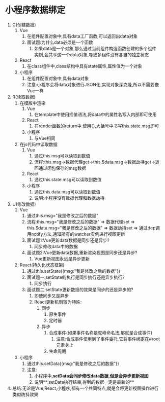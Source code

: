 # 小程序数据绑定

1. C(创建数据)
   1. Vue
      1. 在组件配置对象中,具有data工厂函数,可以返回出data对象
      2. 面试题:为什么data必须是一个函数
         1. 如果data是一个对象,那么通过当前组件构造函数创建的多个组件实例,会共享这一个data对象,导致多组件没有各自的独立状态
   2. React
      1. 在class组件中,class结构中具有state属性,属性值为一个对象
   3. 小程序
      1. 在组件配置对象中,具有data对象
      2. 注意:小程序会将data对象进行JSON化,实现对象深克隆,所以不需要像Vue一样
2. R(读取数据)
   1. 在模版中渲染
      1. Vue
         1. 在template中使用插值语法,将data中的属性名写入内部即可使用
      2. React
         1. 在render函数的return中.使用{},大括号中书写this.state.msg即可
      3. 小程序
         1. 与Vue相同
   2. 在js代码中读取数据
      1. Vue
         1. 通过this.msg可以读取到数值
         2. 流程:this.msg->数据代理get->this.$data.msg->数据劫持get->返回通过闭包保存的msg数据
      2. React
         1. 通过this.state.msg可以读取到数值
      3. 小程序
         1. 通过this.data.msg可以读取到数值
         2. 说明:小程序没有数据代理和数据劫持
3. U(修改数据)
   1. Vue
      1. 通过this.msg="我是修改之后的数据"
      2. 流程:this.msg="我是修改之后的数据" => 数据代理set => this.$data.msg="我是修改之后的数据" => 数据劫持set => 通过dep调用notify方法,通知所有的watcher实例进行视图更新
      3. 面试题1:Vue更新data数据是同步还是异步?
         1. 同步修改data中的数据
      4. 面试题2:Vue更新data数据,重新渲染视图是同步还是异步?
         1. Vue更新视图永远是异步更新
   2. React(持久化状态框架)
      1. 通过this.setState\({msg:"我是修改之后的数据"})
      2. 面试题一:setState的执行是同步执行还是异步执行?
         1. 同步执行
      3. 面试题二:setState更新数据的效果是同步的还是异步的?
         1. 即使同步又是异步
         2. React更新机制较为特殊:
            1. 同步
               1. 原生事件
               2. 定时器
            2. 异步
               1. 合成事件(如果事件名称是驼峰命名法,那就是合成事件)
                  1. 注意:合成事件使用到了事件委托,它将事件绑定在#root元素身上
               2. 生命周期
   3. 小程序
      1. 通过this.setData({msg:"我是修改之后的数据"})
      2. 注意:
         1. 小程序中,**setData会同步修改data数据,但是会异步更新视图**
         2. 说明**:setData执行结束,得到的数据一定是最新的**
4. 总结:无论是Vue,React,小程序,都有一个共同特点,就是会将更新视图操作进行类似防抖效果

